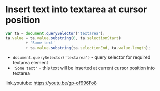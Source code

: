 # Insert text into textarea at cursor position

```javascript
var ta = document.querySelector('textarea');
ta.value = ta.value.substring(0, ta.selectionStart)
         + 'Some text'
         + ta.value.substring(ta.selectionEnd, ta.value.length);
```

- `document.querySelector('textarea')` - query selector for required textarea element
- `'Some text'` - this text will be inserted at current cursor position into textarea


link_youtube: https://youtu.be/gp-of996Fo8
